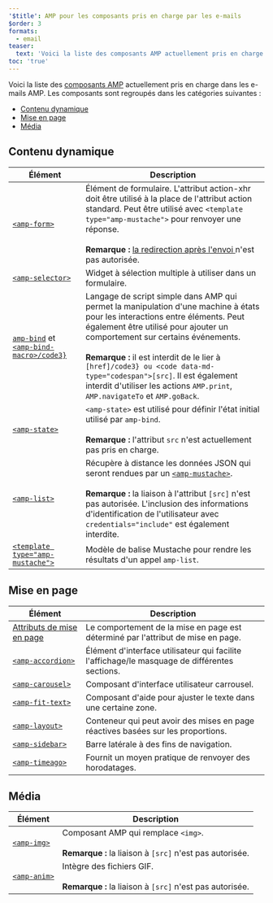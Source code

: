 ```yaml
---
'$title': AMP pour les composants pris en charge par les e-mails
$order: 3
formats:
  - email
teaser:
  text: 'Voici la liste des composants AMP actuellement pris en charge dans les e-mails AMP. Les composants sont regroupés dans les catégories suivantes :'
toc: 'true'
---
```


<!--
This file is imported from https://github.com/ampproject/amphtml/blob/master/spec/email/amp-email-components.md.
Please do not change this file.
If you have found a bug or an issue please
have a look and request a pull request there.
-->

<!---
Copyright 2018 The AMP HTML Authors. All Rights Reserved.

Licensed under the Apache License, Version 2.0 (the "License");
you may not use this file except in compliance with the License.
You may obtain a copy of the License at

      http://www.apache.org/licenses/LICENSE-2.0

Unless required by applicable law or agreed to in writing, software
distributed under the License is distributed on an "AS-IS" BASIS,
WITHOUT WARRANTIES OR CONDITIONS OF ANY KIND, either express or implied.
See the License for the specific language governing permissions and
limitations under the License.
-->

Voici la liste des [composants AMP](https://amp.dev/documentation/components/?format=email) actuellement pris en charge dans les e-mails AMP. Les composants sont regroupés dans les catégories suivantes :

- [Contenu dynamique ](#dynamic-content)
- [Mise en page](#layout)
- [Média](#media)

## Contenu dynamique <a name="dynamic-content"></a>

| Élément                                                                                                                                                                               | Description                                                                                                                                                                                                                                                                                                                                                                                                           |
| ------------------------------------------------------------------------------------------------------------------------------------------------------------------------------------- | --------------------------------------------------------------------------------------------------------------------------------------------------------------------------------------------------------------------------------------------------------------------------------------------------------------------------------------------------------------------------------------------------------------------- |
| [`<amp-form>`](https://amp.dev/documentation/components/amp-form)                                                                                                                     | Élément de formulaire. L'attribut action-xhr doit être utilisé à la place de l'attribut action standard. Peut être utilisé avec `<template type="amp-mustache">` pour renvoyer une réponse. <br><br> **Remarque :** [la redirection après l'envoi ](https://amp.dev/documentation/components/amp-form/#redirecting-after-a-submission) n'est pas autorisée.                                                           |
| [`<amp-selector>`](https://amp.dev/documentation/components/amp-selector)                                                                                                             | Widget à sélection multiple à utiliser dans un formulaire.                                                                                                                                                                                                                                                                                                                                                            |
| [`amp-bind`](https://amp.dev/documentation/components/amp-bind) et [`<amp-bind-macro>/code3}`](https://amp.dev/documentation/components/amp-bind#defining-macros-with-amp-bind-macro) | Langage de script simple dans AMP qui permet la manipulation d'une machine à états pour les interactions entre éléments. Peut également être utilisé pour ajouter un comportement sur certains événements.<br><br>**Remarque :** il est interdit de le lier à `[href]/code3} ou <code data-md-type="codespan">[src]`. Il est également interdit d'utiliser les actions `AMP.print`, `AMP.navigateTo` et `AMP.goBack`. |
| [`<amp-state>`](https://amp.dev/documentation/components/amp-bind#%3Camp-state%3E-specification)                                                                                      | `<amp-state>` est utilisé pour définir l'état initial utilisé par `amp-bind`.<br><br>**Remarque :** l'attribut `src` n'est actuellement pas pris en charge.                                                                                                                                                                                                                                                           |
| [`<amp-list>`](https://amp.dev/documentation/components/amp-list)                                                                                                                     | Récupère à distance les données JSON qui seront rendues par un [`<amp-mustache>`](https://amp.dev/documentation/components/amp-mustache).<br><br>**Remarque :** la liaison à l'attribut `[src]` n'est pas autorisée. L'inclusion des informations d'identification de l'utilisateur avec `credentials="include"` est également interdite.                                                                             |
| [`<template type="amp-mustache">`](https://amp.dev/documentation/components/amp-mustache)                                                                                             | Modèle de balise Mustache pour rendre les résultats d'un appel `amp-list`.                                                                                                                                                                                                                                                                                                                                            |

## Mise en page <a name="layout"></a>

| Élément                                                                                                                  | Description                                                                                   |
| ------------------------------------------------------------------------------------------------------------------------ | --------------------------------------------------------------------------------------------- |
| [Attributs de mise en page](https://amp.dev/documentation/guides-and-tutorials/learn/amp-html-layout/#layout-attributes) | Le comportement de la mise en page est déterminé par l'attribut de mise en page.              |
| [`<amp-accordion>`](https://amp.dev/documentation/components/amp-accordion)                                              | Élément d'interface utilisateur qui facilite l'affichage/le masquage de différentes sections. |
| [`<amp-carousel>`](https://amp.dev/documentation/components/amp-carousel)                                                | Composant d'interface utilisateur carrousel.                                                  |
| [`<amp-fit-text>`](https://amp.dev/documentation/components/amp-fit-text)                                                | Composant d'aide pour ajuster le texte dans une certaine zone.                                |
| [`<amp-layout>`](https://amp.dev/documentation/components/amp-layout)                                                    | Conteneur qui peut avoir des mises en page réactives basées sur les proportions.              |
| [`<amp-sidebar>`](https://amp.dev/documentation/components/amp-sidebar)                                                  | Barre latérale à des fins de navigation.                                                      |
| [`<amp-timeago>`](https://amp.dev/documentation/components/amp-timeago)                                                  | Fournit un moyen pratique de renvoyer des horodatages.                                        |

## Média <a name="media"></a>

| Élément                                                           | Description                                                                                         |
| ----------------------------------------------------------------- | --------------------------------------------------------------------------------------------------- |
| [`<amp-img>`](https://amp.dev/documentation/components/amp-img)   | Composant AMP qui remplace `<img>`.<br><br>**Remarque :** la liaison à `[src]` n'est pas autorisée. |
| [`<amp-anim>`](https://amp.dev/documentation/components/amp-anim) | Intègre des fichiers GIF.<br><br>**Remarque :** la liaison à `[src]` n'est pas autorisée.           |
